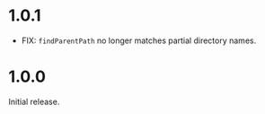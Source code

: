 # 1.0.1

* FIX: `findParentPath` no longer matches partial directory names.

# 1.0.0

Initial release.

